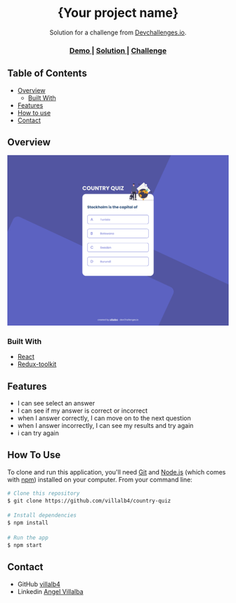 <!-- Please update value in the {}  -->

<h1 align="center">{Your project name}</h1>

<div align="center">
   Solution for a challenge from  <a href="http://devchallenges.io" target="_blank">Devchallenges.io</a>.
</div>

<div align="center">
  <h3>
    <a href="https://{your-demo-link.your-domain}">
      Demo
    </a>
    <span> | </span>
    <a href="https://{your-url-to-the-solution}">
      Solution
    </a>
    <span> | </span>
    <a href="https://devchallenges.io/challenges/Bu3G2irnaXmfwQ8sZkw8">
      Challenge
    </a>
  </h3>
</div>

<!-- TABLE OF CONTENTS -->

## Table of Contents

- [Overview](#overview)
  - [Built With](#built-with)
- [Features](#features)
- [How to use](#how-to-use)
- [Contact](#contact)

<!-- OVERVIEW -->

## Overview

![screenshot](https://raw.githubusercontent.com/villalb4/country-quiz/main/country-quiz_.png)

### Built With

- [React](https://reactjs.org/)
- [Redux-toolkit](https://redux-toolkit.js.org/)

## Features

<!-- List the features of your application or follow the template. Don't share the figma file here :) -->

- I can see select an answer
- I can see if my answer is correct or incorrect
- when I answer correctly, I can move on to the next question
- when I answer incorrectly, I can see my results and try again
- i can try again

## How To Use

<!-- Example: -->

To clone and run this application, you'll need [Git](https://git-scm.com) and [Node.js](https://nodejs.org/en/download/) (which comes with [npm](http://npmjs.com)) installed on your computer. From your command line:

```bash
# Clone this repository
$ git clone https://github.com/villalb4/country-quiz

# Install dependencies
$ npm install

# Run the app
$ npm start
```

## Contact

- GitHub [villalb4](https://{github.com/villalb4})
- Linkedin [Angel Villalba](https://www.linkedin.com/in/angelvillalba/})
